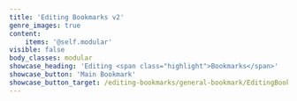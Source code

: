 ```yaml
---
title: 'Editing Bookmarks v2'
genre_images: true
content:
    items: '@self.modular'
visible: false
body_classes: modular
showcase_heading: 'Editing <span class="highlight">Bookmarks</span>'
showcase_button: 'Main Bookmark'
showcase_button_target: /editing-bookmarks/general-bookmark/EditingBookmark_General.pdf
---
```


